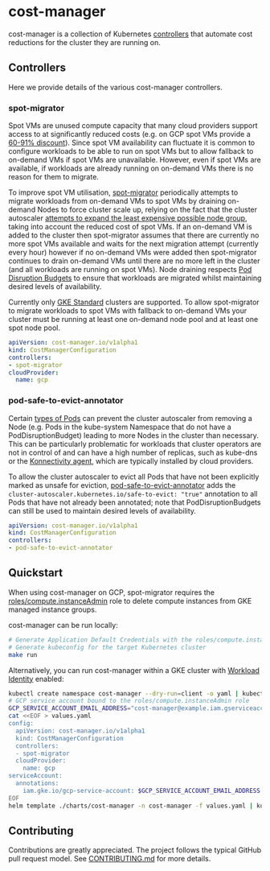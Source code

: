 # cost-manager

cost-manager is a collection of Kubernetes
[controllers](https://kubernetes.io/docs/concepts/architecture/controller/) that automate cost
reductions for the cluster they are running on.

## Controllers

Here we provide details of the various cost-manager controllers.

### spot-migrator

Spot VMs are unused compute capacity that many cloud providers support access to at significantly
reduced costs (e.g. on GCP spot VMs provide a [60-91%
discount](https://cloud.google.com/compute/docs/instances/spot#pricing)). Since spot VM availability
can fluctuate it is common to configure workloads to be able to run on spot VMs but to allow
fallback to on-demand VMs if spot VMs are unavailable. However, even if spot VMs are available, if
workloads are already running on on-demand VMs there is no reason for them to migrate.

To improve spot VM utilisation, [spot-migrator](./pkg/controller/spot_migrator.go) periodically
attempts to migrate workloads from on-demand VMs to spot VMs by draining on-demand Nodes to force
cluster scale up, relying on the fact that the cluster autoscaler [attempts to expand the least
expensive possible node
group](https://github.com/kubernetes/autoscaler/blob/600cda52cf764a1f08b06fc8cc29b1ef95f13c76/cluster-autoscaler/proposals/pricing.md),
taking into account the reduced cost of spot VMs. If an on-demand VM is added to the cluster then
spot-migrator assumes that there are currently no more spot VMs available and waits for the next
migration attempt (currently every hour) however if no on-demand VMs were added then spot-migrator
continues to drain on-demand VMs until there are no more left in the cluster (and all workloads are
running on spot VMs). Node draining respects [Pod Disruption
Budgets](https://kubernetes.io/docs/concepts/workloads/pods/disruptions/) to ensure that workloads
are migrated whilst maintaining desired levels of availability.

Currently only [GKE
Standard](https://cloud.google.com/kubernetes-engine/docs/concepts/types-of-clusters) clusters are
supported. To allow spot-migrator to migrate workloads to spot VMs with fallback to on-demand VMs
your cluster must be running at least one on-demand node pool and at least one spot node pool.

```yaml
apiVersion: cost-manager.io/v1alpha1
kind: CostManagerConfiguration
controllers:
- spot-migrator
cloudProvider:
  name: gcp
```

### pod-safe-to-evict-annotator

Certain [types of
Pods](https://github.com/kubernetes/autoscaler/blob/bb72e46cb0697090683969c932a38afec9089978/cluster-autoscaler/FAQ.md#what-types-of-pods-can-prevent-ca-from-removing-a-node)
can prevent the cluster autoscaler from removing a Node (e.g. Pods in the kube-system Namespace that
do not have a PodDisruptionBudget) leading to more Nodes in the cluster than necessary. This can be
particularly problematic for workloads that cluster operators are not in control of and can have a
high number of replicas, such as kube-dns or the [Konnectivity
agent](https://kubernetes.io/docs/tasks/extend-kubernetes/setup-konnectivity/), which are typically
installed by cloud providers.

To allow the cluster autoscaler to evict all Pods that have not been explicitly marked as unsafe for
eviction, [pod-safe-to-evict-annotator](./pkg/controller/pod_safe_to_evict_annotator.go) adds the
`cluster-autoscaler.kubernetes.io/safe-to-evict: "true"` annotation to all Pods that have not
already been annotated; note that PodDisruptionBudgets can still be used to maintain desired levels
of availability.

```yaml
apiVersion: cost-manager.io/v1alpha1
kind: CostManagerConfiguration
controllers:
- pod-safe-to-evict-annotator
```

## Quickstart

When using cost-manager on GCP, spot-migrator requires the
[roles/compute.instanceAdmin](https://cloud.google.com/iam/docs/understanding-roles#compute.instanceAdmin)
role to delete compute instances from GKE managed instance groups.

cost-manager can be run locally:

```sh
# Generate Application Default Credentials with the roles/compute.instanceAdmin role
# Generate kubeconfig for the target Kubernetes cluster
make run
```

Alternatively, you can run cost-manager within a GKE cluster with [Workload
Identity](https://cloud.google.com/kubernetes-engine/docs/how-to/workload-identity) enabled:

```sh
kubectl create namespace cost-manager --dry-run=client -o yaml | kubectl apply -f -
# GCP service account bound to the roles/compute.instanceAdmin role
GCP_SERVICE_ACCOUNT_EMAIL_ADDRESS="cost-manager@example.iam.gserviceaccount.com"
cat <<EOF > values.yaml
config:
  apiVersion: cost-manager.io/v1alpha1
  kind: CostManagerConfiguration
  controllers:
  - spot-migrator
  cloudProvider:
    name: gcp
serviceAccount:
  annotations:
    iam.gke.io/gcp-service-account: $GCP_SERVICE_ACCOUNT_EMAIL_ADDRESS
EOF
helm template ./charts/cost-manager -n cost-manager -f values.yaml | kubectl apply -f -
```

## Contributing

Contributions are greatly appreciated. The project follows the typical GitHub pull request model.
See [CONTRIBUTING.md](CONTRIBUTING.md) for more details.
